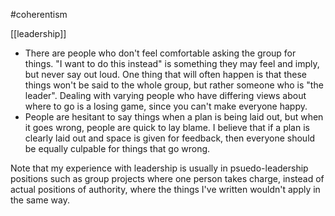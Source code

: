 #coherentism

[[leadership]]

 - There are people who don't feel comfortable asking the group for things. "I want to do this instead" is something they may feel and imply, but never say out loud. One thing that will often happen is that these things won't be said to the whole group, but rather someone who is "the leader". Dealing with varying people who have differing views about where to go is a losing game, since you can't make everyone happy.
 - People are hesitant to say things when a plan is being laid out, but when it goes wrong, people are quick to lay blame. I believe that if a plan is clearly laid out and space is given for feedback, then everyone should be equally culpable for things that go wrong.

Note that my experience with leadership is usually in psuedo-leadership positions such as group projects where one person takes charge, instead of actual positions of authority, where the things I've written wouldn't apply in the same way.
